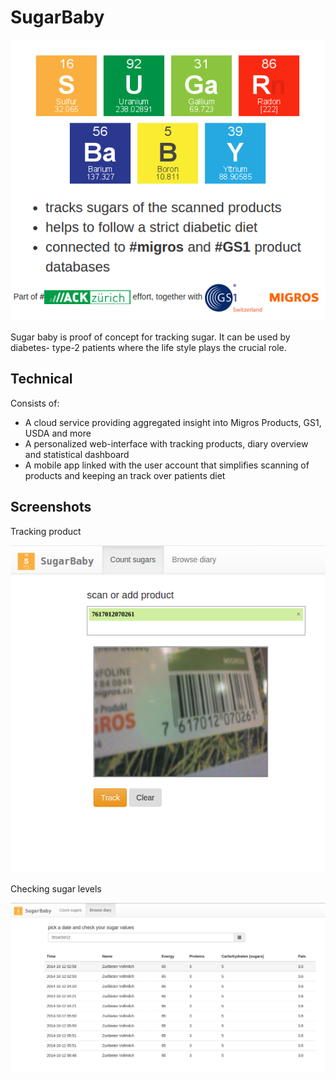 SugarBaby
=========

![About](https://github.com/ewiger/sugarbaby/raw/master/doc/sugar_prompt.png)

Sugar baby is proof of concept for tracking sugar. It can be used by diabetes- type-2 patients where the life style plays the crucial role.

Technical
---------

Consists of: 
- A cloud service providing aggregated insight into Migros Products, GS1, USDA and more
- A personalized web-interface with tracking products, diary overview and statistical dashboard
- A mobile app linked with the user account that simplifies scanning of products and keeping an track over patients diet


Screenshots
-----------


Tracking product

![tracking](https://github.com/ewiger/sugarbaby/raw/master/doc/screen1.png)


Checking sugar levels

![sugar](https://github.com/ewiger/sugarbaby/raw/master/doc/screen2.png)
